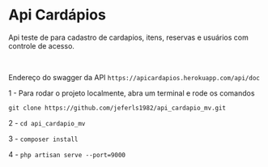 <h1>Api Cardápios</h1>

<p>Api teste de para cadastro de cardapios, itens, reservas e usuários com controle de acesso.</p>
<br/>
<p>Endereço do swagger da API <code>https://apicardapios.herokuapp.com/api/doc</code></p>


<p>1 - Para rodar o projeto localmente, abra um terminal e rode os comandos</p>
<p><code>git clone https://github.com/jeferls1982/api_cardapio_mv.git</code></p>

<p>2 - <code>cd api_cardapio_mv</code></p>

<p>3 - <code>composer install</code></p>

<p>4 - <code>php artisan serve --port=9000</code></p>

